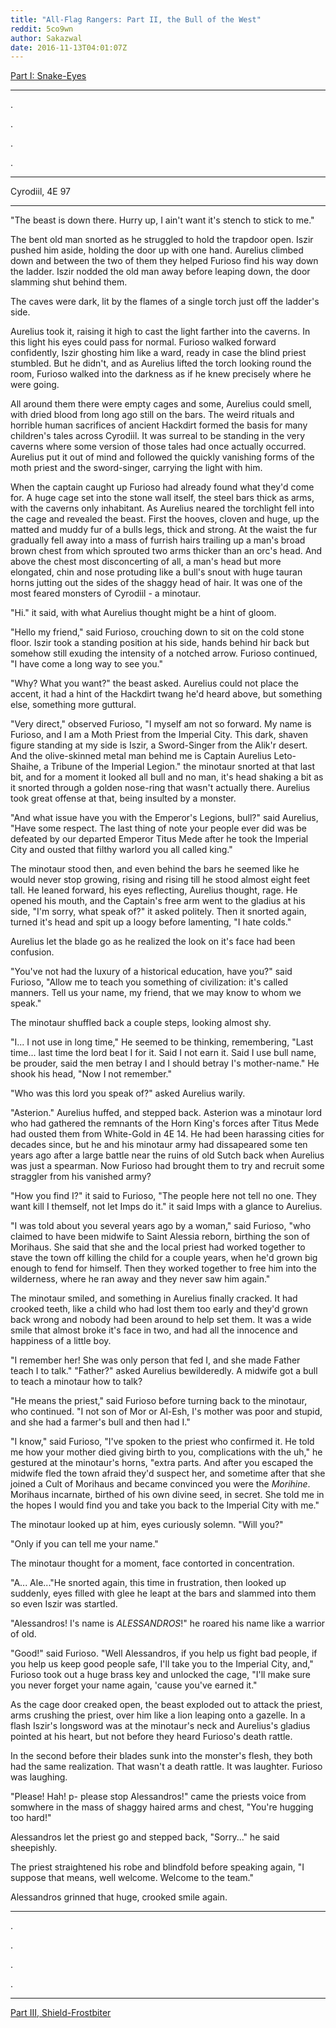 ```yaml
---
title: "All-Flag Rangers: Part II, the Bull of the West"
reddit: 5co9wn
author: Sakazwal
date: 2016-11-13T04:01:07Z
---
```


[Part I: Snake-Eyes](https://www.reddit.com/r/teslore/comments/5ccnn1/allflag_rangers_part_i_snakeeyes/)
______________

.

.

.

.

________

Cyrodiil, 4E 97

___________

"The beast is down there. Hurry up, I ain't want it's stench to stick to me."

The bent old man snorted as he struggled to hold the trapdoor open. Iszir pushed him aside, holding the door up with one hand. Aurelius climbed down and between the two of them they helped Furioso find his way down the ladder. Iszir nodded the old man away before leaping down, the door slamming shut behind them.

The caves were dark, lit by the flames of a single torch just off the ladder's side. 

Aurelius took it, raising it high to cast the light farther into the caverns. In this light his eyes could pass for normal. Furioso walked forward confidently, Iszir ghosting him like a ward, ready in case the blind priest stumbled. But he didn't, and as Aurelius lifted the torch looking round the room, Furioso walked into the darkness as if he knew precisely where he were going. 

All around them there were empty cages and some, Aurelius could smell, with dried blood from long ago still on the bars. The weird rituals and horrible human sacrifices of ancient Hackdirt formed the basis for many children's tales across Cyrodiil. It was surreal to be standing in the very caverns where some version of those tales had once actually occurred. Aurelius put it out of mind and followed the quickly vanishing forms of the moth priest and the sword-singer, carrying the light with him.

When the captain caught up Furioso had already found what they'd come for. A huge cage set into the stone wall itself, the steel bars thick as arms, with the caverns only inhabitant. As Aurelius neared the torchlight fell into the cage and revealed the beast. First the hooves, cloven and huge, up the matted and muddy fur of a bulls legs, thick and strong. At the waist the fur gradually fell away into a mass of furrish hairs trailing up a man's broad brown chest from which sprouted two arms thicker than an orc's head. And above the chest most disconcerting of all, a man's head but more elongated, chin and nose protuding like a bull's snout with huge tauran horns jutting out the sides of the shaggy head of hair. It was one of the most feared monsters of Cyrodiil - a minotaur.

"Hi." it said, with what Aurelius thought might be a hint of gloom. 

"Hello my friend," said Furioso, crouching down to sit on the cold stone floor. Iszir took a standing position at his side, hands behind hir back but somehow still exuding the intensity of a notched arrow. Furioso continued, "I have come a long way to see you."

"Why? What you want?" the beast asked. Aurelius could not place the accent, it had a hint of the Hackdirt twang he'd heard above, but something else, something more 
guttural.

"Very direct," observed Furioso, "I myself am not so forward. My name is Furioso, and I am a Moth Priest from the Imperial City. This dark, shaven figure standing at my side is Iszir, a Sword-Singer from the Alik'r desert. And the olive-skinned metal man behind me is Captain Aurelius Leto-Shaihe, a Tribune of the Imperial Legion." the minotaur snorted at that last bit, and for a moment it looked all bull and no man, it's head shaking a bit as it snorted through a golden nose-ring that wasn't actually there. Aurelius took great offense at that, being insulted by a monster.

"And what issue have you with the Emperor's Legions, bull?" said Aurelius, "Have some respect. The last thing of note your people ever did was be defeated by our departed Emperor Titus Mede after he took the Imperial City and ousted that filthy warlord you all called king."

The minotaur stood then, and even behind the bars he seemed like he would never stop growing, rising and rising till he stood almost eight feet tall. He leaned forward, his eyes reflecting, Aurelius thought, rage. He opened his mouth, and the Captain's free arm went to the gladius at his side, "I'm sorry, what speak of?" it asked politely. Then it snorted again, turned it's head and spit up a loogy before lamenting,  "I hate colds."

Aurelius let the blade go as he realized the look on it's face had been confusion.

"You've not had the luxury of a historical education, have you?" said Furioso, "Allow me to teach you something of civilization: it's called manners. Tell us your name, my friend, that we may know to whom we speak."

The minotaur shuffled back a couple steps, looking almost shy.

"I... I not use in long time," He seemed to be thinking, remembering, "Last time... last time the lord beat I for it. Said I not earn it. Said I use bull name, be prouder, said the men betray I and I should betray I's mother-name." He shook his head, "Now I not remember."

"Who was this lord you speak of?" asked Aurelius warily.

"Asterion." Aurelius huffed, and stepped back. Asterion was a minotaur lord who had gathered the remnants of the Horn King's forces after Titus Mede had ousted them from White-Gold in 4E 14. He had been harassing cities for decades since, but he and his minotaur army had dissapeared some ten years ago after a large battle near the ruins of old Sutch back when Aurelius was just a spearman. Now Furioso had brought them to try and recruit some straggler from his vanished army?

"How you find I?" it said to Furioso, "The people here not tell no one. They want kill I themself, not let Imps do it." it said Imps with a glance to Aurelius.

"I was told about you several years ago by a woman," said Furioso, "who claimed to have been midwife to Saint Alessia reborn, birthing the son of Morihaus. She said that she and the local priest had worked together to stave the town off killing the child for a couple years, when he'd grown big enough to fend for himself. Then they worked together to free him into the wilderness, where he ran away and they never saw him again."

The minotaur smiled, and something in Aurelius finally cracked. It had crooked teeth, like a child who had lost them too early and they'd grown back wrong and nobody had been around to help set them. It was a wide smile that almost broke it's face in two, and had all the innocence and happiness of a little boy.

"I remember her! She was only person that fed I, and she made Father teach I to talk."
"Father?" asked Aurelius bewilderedly. A midwife got a bull to teach a minotaur how to talk?

"He means the priest," said Furioso before turning back to the minotaur, who continued.
"I not son of Mor or Al-Esh, I's mother was poor and stupid, and she had a farmer's bull and then had I."

"I know," said Furioso, "I've spoken to the priest who confirmed it. He told me how your mother died giving birth to you, complications with the uh," he gestured at the minotaur's horns, "extra parts. And after you escaped the midwife fled the town afraid they'd suspect her, and sometime after that she joined a Cult of Morihaus and became convinced you were the *Morihine*. Morihaus incarnate, birthed of his own divine seed, in secret. She told me in the hopes I would find you and take you back to the Imperial City with me."

The minotaur looked up at him, eyes curiously solemn. "Will you?"

"Only if you can tell me your name."

The minotaur thought for a moment, face contorted in concentration.

"A... Ale..."He snorted again, this time in frustration, then looked up suddenly, eyes filled with glee he leapt at the bars and slammed into them so even Iszir was startled. 

"Alessandros! I's name is *ALESSANDROS*!" he roared his name like a warrior of old.

"Good!" said Furioso. "Well Alessandros, if you help us fight bad people, if you help us keep good people safe, I'll take you to the Imperial City, and," Furioso took out a huge brass key and unlocked the cage, "I'll make sure you never forget your name again, 'cause you've earned it."

As the cage door creaked open, the beast exploded out to attack the priest, arms crushing the priest, over him like a lion leaping onto a gazelle. In a flash Iszir's longsword was at the minotaur's neck and Aurelius's gladius pointed at his heart, but not before they heard Furioso's death rattle.

In the second before their blades sunk into the monster's flesh, they both had the same realization. That wasn't a death rattle. It was laughter. Furioso was laughing.

"Please! Hah! p- please stop Alessandros!" came the priests voice from somwhere in the mass of shaggy haired arms and chest, "You're hugging too hard!"

Alessandros let the priest go and stepped back, "Sorry..." he said sheepishly.

The priest straightened his robe and blindfold before speaking again, "I suppose that means, well welcome. Welcome to the team."

Alessandros grinned that huge, crooked smile again.

_________________

.

.

.

.

________________
[Part III, Shield-Frostbiter](https://www.reddit.com/r/teslore/comments/5culdm/allflag_rangers_part_iii_shieldfrostbiter/)

